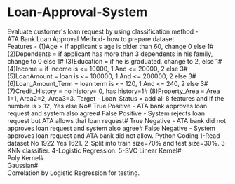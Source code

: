 # Loan-Approval-System
Evaluate customer's loan request by using classification method -													
ATA Bank Loan Approval Method- how to prepare dataset.															
Features -
(1)Age = if applicant's age is older than 60, change 0 else 1# 
(2)Dependents = if applicant has more than 3 dependents in his family, change to 0 else 1# 
(3)Education = if he is graduated, change to 2, else 1# 
(4)Income = if income is <= 10000, 1 And <= 20000, 2 else 3# 
(5)LoanAmount = loan is <= 100000, 1 And <= 200000, 2 else 3# 
(6)Loan_Amount_Term = loan term is <= 120, 1 And <= 240, 2 else 3# 
(7)Credit_History = no history= 0, has history=1# 
(8)Property_Area = Area 1=1, Area2=2, Area3=3.
Target -
Loan_Status = add all 8 features and if the number is > 12, Yes else No# 
True Positive  - ATA bank approves loan request and system also agree# 
False Positive - System rejects loan request but ATA allows that loan request# 
True Negative  - ATA bank did not approves loan request and system also agree# 
False Negative - System approves loan request and ATA bank did not allow.
Python Coding
1-Read dataset
No    1922
Yes   1621.
2-Split into train size=70% and test size=30%.
3-KNN classifier.
4-Logistic Regression.
5-SVC
Linear Kernel#	
Poly Kernel#	
Gaussian#	
Correlation by Logistic Regression for testing.
